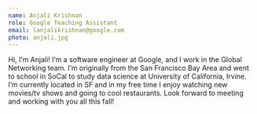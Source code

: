 ```yaml
---
name: Anjali Krishnan 
role: Google Teaching Assistant
email: lanjalikrishnan@google.com
photo: anjali.jpg
---
```


Hi, I’m Anjali! I’m a software engineer at Google, and I work in the Global Networking team. I’m originally from the San Francisco Bay Area and went to school in SoCal to study data science at University of California, Irvine. I’m currently located in SF and in my free time I enjoy watching new movies/tv shows and going to cool restaurants. Look forward to meeting and working with you all this fall! 
